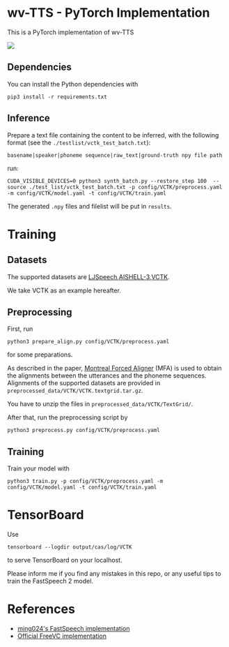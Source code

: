 # wv-TTS - PyTorch Implementation

This is a PyTorch implementation of wv-TTS

![](./model/model.png)

<!-- # Audio Samples -->

<!-- # Quickstart -->

## Dependencies
You can install the Python dependencies with
```
pip3 install -r requirements.txt
```

## Inference
Prepare a text file containing the content to be inferred, with the following format (see the `./testlist/vctk_test_batch.txt`):

```
basename|speaker|phoneme sequence|raw_text|ground-truth npy file path
```

run:
```
CUDA_VISIBLE_DEVICES=0 python3 synth_batch.py --restore_step 100  --source ./test_list/vctk_test_batch.txt -p config/VCTK/preprocess.yaml -m config/VCTK/model.yaml -t config/VCTK/train.yaml

```
The generated `.npy` files and filelist will be put in ``results``.

# Training

## Datasets

The supported datasets are [LJSpeech](https://keithito.com/LJ-Speech-Dataset/),[AISHELL-3](http://www.aishelltech.com/aishell_3),[VCTK](https://datashare.ed.ac.uk/download/DS_10283_3443.zip).

We take VCTK as an example hereafter.

## Preprocessing
 
First, run 
```
python3 prepare_align.py config/VCTK/preprocess.yaml
```
for some preparations.

As described in the paper, [Montreal Forced Aligner](https://montreal-forced-aligner.readthedocs.io/en/latest/) (MFA) is used to obtain the alignments between the utterances and the phoneme sequences.
Alignments of the supported datasets are provided in `preprocessed_data/VCTK/VCTK.textgrid.tar.gz`.

You have to unzip the files in ``preprocessed_data/VCTK/TextGrid/``.

After that, run the preprocessing script by
```
python3 preprocess.py config/VCTK/preprocess.yaml

```


## Training

Train your model with
```
python3 train.py -p config/VCTK/preprocess.yaml -m config/VCTK/model.yaml -t config/VCTK/train.yaml
```


# TensorBoard

Use
```
tensorboard --logdir output/cas/log/VCTK
```

to serve TensorBoard on your localhost.





Please inform me if you find any mistakes in this repo, or any useful tips to train the FastSpeech 2 model.

# References
- [ming024's FastSpeech implementation](https://github.com/ming024/FastSpeech2)
- [Official FreeVC implementation ](https://github.com/OlaWod/FreeVC)
